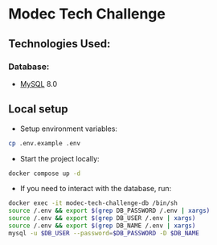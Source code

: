 # Modec Tech Challenge

## Technologies Used:

### Database:
- [MySQL](https://www.mysql.com/) 8.0

## Local setup
- Setup environment variables:
```bash
cp .env.example .env
```

- Start the project locally:
```bash
docker compose up -d
```

- If you need to interact with the database, run:
```bash
docker exec -it modec-tech-challenge-db /bin/sh
source /.env && export $(grep DB_PASSWORD /.env | xargs)
source /.env && export $(grep DB_USER /.env | xargs)
source /.env && export $(grep DB_NAME /.env | xargs)
mysql -u $DB_USER --password=$DB_PASSWORD -D $DB_NAME
```
